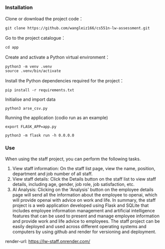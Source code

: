 ### Installation

Clone or download the project code：
```shell
git clone https://github.com/wangleiz166/cs551n-lw-assessment.git
```
Go to the project catalogue：
```shell
cd app
```
Create and activate a Python virtual environment：
```shell
python3 -m venv .venv
source .venv/bin/activate
```
Install the Python dependencies required for the project：
```shell
pip install -r requirements.txt
```
Initialise and import data
```shell
python3 arse_csv.py
```
Running the application (codio run as an example)
```shell
export FLASK_APP=app.py

python3 -m flask run -h 0.0.0.0
```

### Use
When using the staff project, you can perform the following tasks.

1. View staff information: On the staff list page, view the name, position, department and job number of all staff.
2. View staff details: Click the Details button on the staff list to view staff details, including age, gender, job role, job satisfaction, etc.
3. AI Analysis: Clicking on the 'Analysis' button on the employee details page will send all the information about the employee to openai, which will provide openai with advice on work and life.
In summary, the staff project is a web application developed using Flask and SQLite that includes employee information management and artificial intelligence features that can be used to present and manage employee information and provide work and life advice to employees. The staff project can be easily deployed and used across different operating systems and computers by using github and render for versioning and deployment.

render-url: https://lw-staff.onrender.com/
